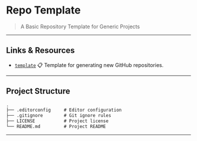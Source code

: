 # Repo Template

> A Basic Repository Template for Generic Projects

---

## Links & Resources

* [`template`](https://github.com/dominiksalvet/template) 📋 Template for generating new GitHub repositories.

---

## Project Structure

```md
.
├── .editorconfig     # Editor configuration
├── .gitignore        # Git ignore rules
├── LICENSE           # Project license
└── README.md         # Project README
```

---
